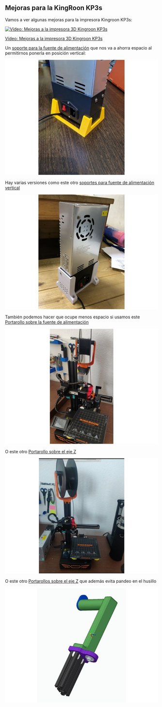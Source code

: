 ## Mejoras para la KingRoon KP3s

Vamos a ver algunas mejoras para la impresora Kingroon KP3s:



[![Vídeo: Mejoras a la impresora 3D Kingroon KP3s](https://img.youtube.com/vi/4o_p7YZYxN8/0.jpg)](https://youtu.be/4o_p7YZYxN8)


[Vídeo: Mejoras a la impresora 3D Kingroon KP3s](https://drive.google.com/file/d/1d5AG7C9Szh7qv4jQMEm5M2TaZuDrhjaH/view?usp=sharing)


Un [soporte para la fuente de alimentación](https://www.thingiverse.com/thing:4740318) que nos va a ahorra espacio al permitirnos ponerla en posición vertical:

![Soporte para la fuente de alimentación](./images/SoporteFuente1.jpg)

Hay varias versiones como este otro [soportes para fuente de alimentación vertical](https://www.thingiverse.com/thing:4671163)

![Soporte para la fuente de alimentación](./images/SoporteFuente2..jpg)

También podemos hacer que ocupe menos espacio si usamos este [Portarollo sobre la fuente de alimentación](https://www.thingiverse.com/thing:4611818)

![Portarollo sobre la fuente de alimentación](./images/Portarollos.jpg)

O este otro [Portarollo sobre el eje Z](https://www.thingiverse.com/thing:4600120)

![](./images/Portarollo2.jpg)

O este otro [Portarollos sobre el eje Z](https://www.thingiverse.com/thing:4783450) que además evita pandeo en el husillo 

![](./images/Portarollo3.jpg)

